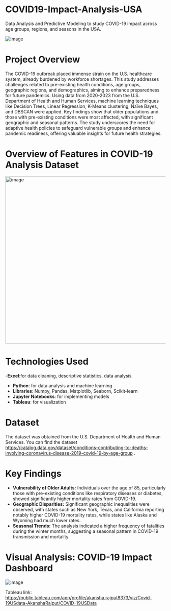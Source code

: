 # COVID19-Impact-Analysis-USA
Data Analysis and Predictive Modeling to study COVID-19 impact across age groups, regions, and seasons in the USA.

[
](https://www.google.co.uk/url?sa=i&url=https%3A%2F%2Ftimesofindia.indiatimes.com%2Ftravel%2Fthings-to-do%2Fusa-may-need-to-extend-social-distancing-till-2022-to-beat-coronavirus%2Farticleshow%2F75166302.cms&psig=AOvVaw0FCqBDknwub2FSRxg0NIEn&ust=1729039420565000&source=images&cd=vfe&opi=89978449&ved=0CBQQjRxqFwoTCKiou4uUj4kDFQAAAAAdAAAAABAg)![image](https://github.com/user-attachments/assets/08231f40-db1b-4116-8762-b264562c4bdd)

# Project Overview
The COVID-19 outbreak placed immense strain on the U.S. healthcare system, already burdened by workforce shortages. This study addresses challenges related to pre-existing health conditions, age groups, geographic regions, and demographics, aiming to enhance preparedness for future pandemics. Using data from 2020-2023 from the U.S. Department of Health and Human Services, machine learning techniques like Decision Trees, Linear Regression, K-Means clustering, Naïve Bayes, and DBSCAN were applied. Key findings show that older populations and those with pre-existing conditions were most affected, with significant geographic and seasonal patterns. The study underscores the need for adaptive health policies to safeguard vulnerable groups and enhance pandemic readiness, offering valuable insights for future health strategies.

# Overview of Features in COVID-19 Analysis Dataset
<img width="524" alt="image" src="https://github.com/user-attachments/assets/32e3d8b9-ecec-405b-9af5-a5c4044d94c1">

# Technologies Used
-**Excel**:for data cleaning, descriptive statistics, data analysis
- **Python**: for data analysis and machine learning
- **Libraries**: Numpy, Pandas, Matplotlib, Seaborn, Scikit-learn
- **Jupyter Notebooks**: for implementing models
- **Tableau**: for visualization

# Dataset
The dataset was obtained from the U.S. Department of Health and Human Services. You can find the dataset https://catalog.data.gov/dataset/conditions-contributing-to-deaths-involving-coronavirus-disease-2019-covid-19-by-age-group .

# Key Findings
- **Vulnerability of Older Adults:** Individuals over the age of 85, particularly those with pre-existing conditions like respiratory diseases or diabetes, showed significantly higher mortality rates from COVID-19.
- **Geographic Disparities:** Significant geographic inequalities were observed, with states such as New York, Texas, and California reporting notably higher COVID-19 mortality rates, while states like Alaska and Wyoming had much lower rates.
- **Seasonal Trends:** The analysis indicated a higher frequency of fatalities during the winter months, suggesting a seasonal pattern in COVID-19 transmission and mortality.

# Visual Analysis: COVID-19 Impact Dashboard

![image](https://github.com/user-attachments/assets/82cb50d8-76b4-4480-8cfe-afc33deb5055)

Tableau link: https://public.tableau.com/app/profile/akansha.rajput8373/viz/Covid-19USdata-AkanshaRajput/COVID-19USData
